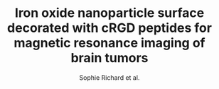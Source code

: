 ---
cat: ciel
subcat: midas
bestof: false
author: Sophie Richard et al.
title: Iron oxide nanoparticle surface decorated with cRGD peptides for magnetic resonance imaging of brain tumors
journal: Biochimica Et Biophysica Acta
year: 2017
type: article
doi: 10.1016/j.bbagen.2016.12.020
---
